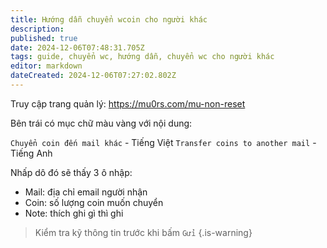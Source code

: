 ```yaml
---
title: Hướng dẫn chuyển wcoin cho người khác
description: 
published: true
date: 2024-12-06T07:48:31.705Z
tags: guide, chuyển wc, hướng dẫn, chuyển wc cho người khác
editor: markdown
dateCreated: 2024-12-06T07:27:02.802Z
---
```


Truy cập trang quản lý: https://mu0rs.com/mu-non-reset

Bên trái có mục chữ màu vàng với nội dung:

`Chuyển coin đến mail khác` - Tiếng Việt
`Transfer coins to another mail` - Tiếng Anh

Nhấp dô đó sẽ thấy 3 ô nhập:
- Mail: địa chỉ email người nhận
- Coin: số lượng coin muốn chuyển
- Note: thích ghi gì thì ghi

> Kiểm tra kỹ thông tin trước khi bấm `Gửi`
{.is-warning}